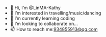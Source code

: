 - 👋 Hi, I’m @LinMA-Kathy
- 👀 I’m interested in travelling/music/dancing
- 🌱 I’m currently learning coding
- 💞️ I’m looking to collaborate on...
- 📫 How to reach me:934855913@qq.com

<!---
LinMA-Kathy/LinMA-Kathy is a ✨ special ✨ repository because its `README.md` (this file) appears on your GitHub profile.
You can click the Preview link to take a look at your changes.
--->
